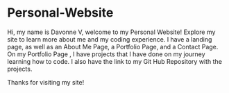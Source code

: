 # Personal-Website

Hi, my name is Davonne V, welcome to my Personal Website! Explore my site to learn more about me and my coding experience. I have a landing page, as well as an About Me Page, a Portfolio Page, and a Contact Page. On my Portfolio Page , I have projects that I have done on my journey learning how to code. I also have the link to my Git Hub Repository with the projects. 

Thanks for visiting my site!


